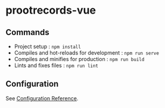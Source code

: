 # prootrecords-vue

## Commands

- Project setup : `npm install`
- Compiles and hot-reloads for development : `npm run serve`
- Compiles and minifies for production : `npm run build`
- Lints and fixes files : `npm run lint`

## Configuration

See [Configuration Reference](https://cli.vuejs.org/config/).
